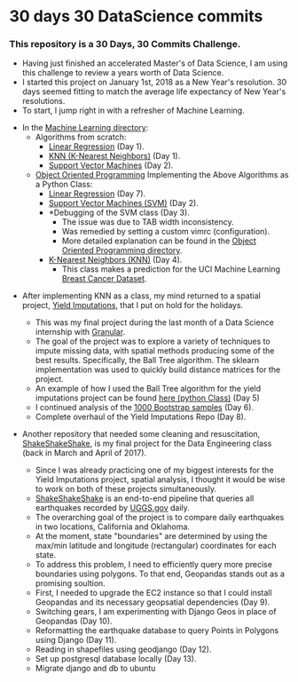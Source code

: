 # 30 days 30 DataScience commits
### This repository is a 30 Days, 30 Commits Challenge. 
- Having just finished an accelerated Master's of Data Science, I am using this challenge to review a years worth of Data Science.
- I started this project on January 1st, 2018 as a New Year's resolution. 30 days seemed fitting to match the average life expectancy of New Year's resolutions.
- To start, I jump right in with a refresher of Machine Learning. 
+ In the [Machine Learning directory](machine_learning/): 
	+ Algorithms from scratch: 
		+ [Linear Regression](machine_learning/lin_reg/) (Day 1).
		+ [KNN (K-Nearest Neighbors)](machine_learning/knn/) (Day 1).
		+ [Support Vector Machines](machine_learning/svm/) (Day 2).
	+ [Object Oriented Programming](machine_learning/oop/) Implementing the Above Algorithms as a Python Class:
        + [Linear Regression](machine_learning/oop/linregclass.py) (Day 7).
		+ [Support Vector Machines (SVM)](machine_learning/oop/svm.py) (Day 2).
        + *Debugging of the SVM class (Day 3).
            + The issue was due to TAB width inconsistency. 
            + Was remedied by setting a custom vimrc (configuration).
            + More detailed explanation can be found in the [Object Oriented Programming directory](machine_learning/oop/).
        + [K-Nearest Neighbors (KNN)](machine_learning/oop/knn.py) (Day 4).
            + This class makes a prediction for the UCI Machine Learning [Breast Cancer Dataset](machine_learning/datasets/citation.txt).

- After implementing KNN as a class, my mind returned to a spatial project, [Yield Imputations](https://github.com/adamszabunio/yield_imputations), that I put on hold for the holidays.
    + This was my final project during the last month of a Data Science internship with [Granular](www.granular.ag).
    + The goal of the project was to explore a variety of techniques to impute missing data, with spatial methods producing some of the best results. Specifically, the Ball Tree algorithm. The sklearn implementation was used to quickly build distance matrices for the project.
    + An example of how I used the Ball Tree algorithm for the yield imputations project can be found [here (python Class)](https://github.com/adamszabunio/yield_imputations/blob/master/spatial_lookup.py) (Day 5) 
    + I continued analysis of the [1000 Bootstrap samples](https://github.com/adamszabunio/yield_imputations/blob/master/bootstrap/) (Day 6).
    + Complete overhaul of the Yield Imputations Repo (Day 8).

- Another repository that needed some cleaning and resuscitation, [ShakeShakeShake](https://github.com/adamszabunio/ShakeShakeShake), is my final project for the Data Engineering class (back in March and April of 2017). 
    + Since I was already practicing one of my biggest interests for the Yield Imputations project, spatial analysis, I thought it would be wise to work on both of these projects simultaneously. 
    + [ShakeShakeShake](https://github.com/adamszabunio/ShakeShakeShake) is an end-to-end pipeline that queries all earthquakes recorded by [UGGS.gov](https://earthquake.usgs.gov) daily. 
    + The overarching goal of the project is to compare daily earthquakes in two locations, California and Oklahoma.
    + At the moment, state "boundaries" are determined by using the max/min latitude and longitude (rectangular) coordinates for each state.
    + To address this problem, I need to efficiently query more precise boundaries using polygons. To that end, Geopandas stands out as a promising soultion. 
    + First, I needed to upgrade the EC2 instance so that I could install Geopandas and its necessary geopsatial dependencies (Day 9).
    + Switching gears, I am experimenting with Django Geos in place of Geopandas (Day 10).
    + Reformatting the earthquake database to query Points in Polygons using Django (Day 11).
    + Reading in shapefiles using geodjango (Day 12).
    + Set up postgresql database locally (Day 13).
    + Migrate django and db to ubuntu 
